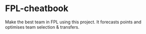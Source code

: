 # FPL-cheatbook
 Make the best team in FPL using this project. It forecasts points and optimises team selection & transfers.
